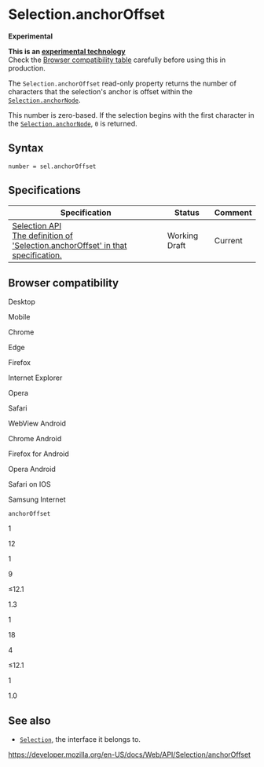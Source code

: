 Selection.anchorOffset
======================

**Experimental**

**This is an [experimental technology](https://developer.mozilla.org/en-US/docs/MDN/Guidelines/Conventions_definitions#experimental)**  
Check the [Browser compatibility table](#browser_compatibility) carefully before using this in production.

The `Selection.anchorOffset` read-only property returns the number of characters that the selection's anchor is offset within the [`Selection.anchorNode`](anchornode).

This number is zero-based. If the selection begins with the first character in the [`Selection.anchorNode`](anchornode), `0` is returned.

Syntax
------

    number = sel.anchorOffset

Specifications
--------------

<table><thead><tr class="header"><th>Specification</th><th>Status</th><th>Comment</th></tr></thead><tbody><tr class="odd"><td><a href="https://w3c.github.io/selection-api/#dom-selection-anchoroffset">Selection API<br />
<span class="small">The definition of 'Selection.anchorOffset' in that specification.</span></a></td><td><span class="spec-wd">Working Draft</span></td><td>Current</td></tr></tbody></table>

Browser compatibility
---------------------

Desktop

Mobile

Chrome

Edge

Firefox

Internet Explorer

Opera

Safari

WebView Android

Chrome Android

Firefox for Android

Opera Android

Safari on IOS

Samsung Internet

`anchorOffset`

1

12

1

9

≤12.1

1.3

1

18

4

≤12.1

1

1.0

See also
--------

-   [`Selection`](../selection), the interface it belongs to.

<a href="https://developer.mozilla.org/en-US/docs/Web/API/Selection/anchorOffset" class="_attribution-link">https://developer.mozilla.org/en-US/docs/Web/API/Selection/anchorOffset</a>

